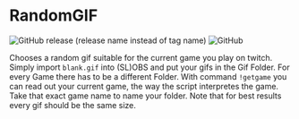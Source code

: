 # RandomGIF

![GitHub release (release name instead of tag name)](https://img.shields.io/github/v/release/dustydiamond/SL-Chatbot-Random-Gif-Plugin?include_prereleases&sort=date) ![GitHub](https://img.shields.io/github/license/DustyDiamond/SL-Chatbot-Random-Gif-Plugin)

Chooses a random gif suitable for the current game you play on twitch.  
Simply import `blank.gif` into (SL)OBS and put your gifs in the Gif Folder. For every Game there has to be a different Folder. With command `!getgame` you can read out your current game, the way the script interpretes the game. Take that exact game name to name your folder. Note that for best results every gif should be the same size.  
